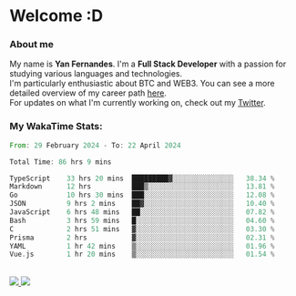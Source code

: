 # Welcome :D

### About me

My name is **Yan Fernandes**. I'm a **Full Stack Developer** with a passion for studying various languages and technologies. 
</br>
I'm particularly enthusiastic about BTC and WEB3. You can see a more detailed overview of my career path [here](https://yan-pi.vercel.app/).
</br>
For updates on what I'm currently working on, check out my [Twitter](https://twitter.com/yamigake).

### My WakaTime Stats:
<!--START_SECTION:waka-->

```rust
From: 29 February 2024 - To: 22 April 2024

Total Time: 86 hrs 9 mins

TypeScript    33 hrs 20 mins  █████████▓░░░░░░░░░░░░░░░   38.34 %
Markdown      12 hrs          ███▒░░░░░░░░░░░░░░░░░░░░░   13.81 %
Go            10 hrs 30 mins  ███░░░░░░░░░░░░░░░░░░░░░░   12.08 %
JSON          9 hrs 2 mins    ██▓░░░░░░░░░░░░░░░░░░░░░░   10.40 %
JavaScript    6 hrs 48 mins   ██░░░░░░░░░░░░░░░░░░░░░░░   07.82 %
Bash          3 hrs 59 mins   █░░░░░░░░░░░░░░░░░░░░░░░░   04.60 %
C             2 hrs 51 mins   ▓░░░░░░░░░░░░░░░░░░░░░░░░   03.30 %
Prisma        2 hrs           ▓░░░░░░░░░░░░░░░░░░░░░░░░   02.31 %
YAML          1 hr 42 mins    ▒░░░░░░░░░░░░░░░░░░░░░░░░   01.96 %
Vue.js        1 hr 20 mins    ▒░░░░░░░░░░░░░░░░░░░░░░░░   01.54 %
```

<!--END_SECTION:waka-->

<div style="display: inline_block"><br>
  <a style="border-radius:10px;" href="https://www.linkedin.com/in/yan-fernandes-55a81a201/" target="_blank"><img src="https://img.shields.io/badge/LinkedIn-0077B5?style=for-the-badge&logo=linkedin&logoColor=white" target="_blank"</a> 
  <a style="border-radius:10px;" href = "mailto:yanfernandes404@gmail.com"><img src="https://img.shields.io/badge/-Gmail-%23333?style=for-the-badge&logo=gmail&logoColor=white" target="_blank"></a>
</div>
